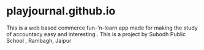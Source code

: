 # playjournal.github.io
This is a web based commerce fun-'n-learn app made for making the study of accountacy easy and interesting .
This is a project by Subodh Public School , Rambagh, Jaipur
